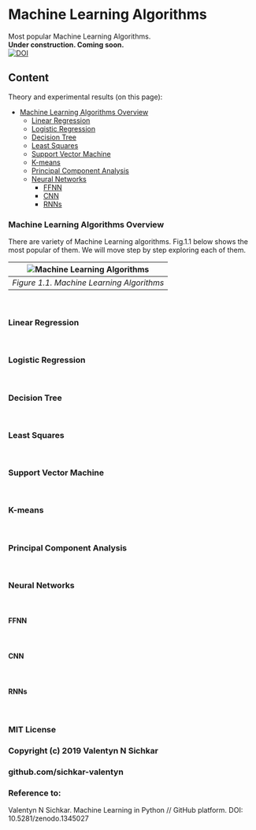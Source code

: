 # Machine Learning Algorithms
Most popular Machine Learning Algorithms.
<br/>**Under construction. Coming soon.**
<br/>[![DOI](https://zenodo.org/badge/DOI/10.5281/zenodo.1345027.svg)](https://doi.org/10.5281/zenodo.1345027)

## Content
Theory and experimental results (on this page):

* [Machine Learning Algorithms Overview](#main-machine-learning-algorithms)
  * [Linear Regression](#linear-regression)
  * [Logistic Regression](#logistic-regression)
  * [Decision Tree](#decision-tree)
  * [Least Squares](#least-squares)
  * [Support Vector Machine](#support-vector-machine)
  * [K-means](#k-means)
  * [Principal Component Analysis](#principal-component-analysis)
  * [Neural Networks](#neural-networks)
    * [FFNN](#ffnn)
    * [CNN](#cnn)
    * [RNNs](#rnns)

### <a id="main-machine-learning-algorithms">Machine Learning Algorithms Overview</a>
There are variety of Machine Learning algorithms. Fig.1.1 below shows the most popular of them. We will move step by step exploring each of them.

| ![Machine Learning Algorithms](https://github.com/sichkar-valentyn/Neural_Networks_for_Computer_Vision/blob/master/images/Machine_Learning/Machine_Learning_Algorithms.png) | 
|:--:| 
| *Figure 1.1. Machine Learning Algorithms* |

<br/>

### <a id="linear-regression">Linear Regression</a>

<br/>

### <a id="logistic-regression">Logistic Regression</a>

<br/>

### <a id="decision-tree">Decision Tree</a>

<br/>

### <a id="least-squares">Least Squares</a>

<br/>

### <a id="support-vector-machine">Support Vector Machine</a>

<br/>

### <a id="k-means">K-means</a>

<br/>

### <a id="principal-component-analysis">Principal Component Analysis</a>

<br/>

### <a id="neural-networks">Neural Networks</a>

<br/>

#### <a id="ffnn">FFNN</a>

<br/>

#### <a id="cnn">CNN</a>

<br/>

#### <a id="rnns">RNNs</a>

<br/>

### MIT License
### Copyright (c) 2019 Valentyn N Sichkar
### github.com/sichkar-valentyn
### Reference to:
Valentyn N Sichkar. Machine Learning in Python // GitHub platform. DOI: 10.5281/zenodo.1345027
